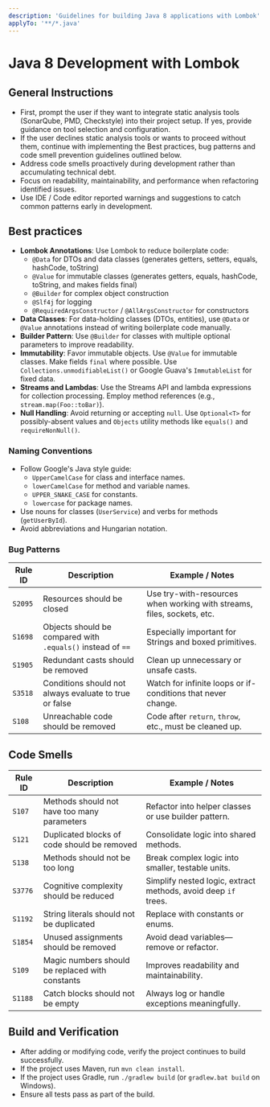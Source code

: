 ```yaml
---
description: 'Guidelines for building Java 8 applications with Lombok'
applyTo: '**/*.java'
---
```


# Java 8 Development with Lombok

## General Instructions

- First, prompt the user if they want to integrate static analysis tools (SonarQube, PMD, Checkstyle)
  into their project setup. If yes, provide guidance on tool selection and configuration.
- If the user declines static analysis tools or wants to proceed without them, continue with implementing the Best practices, bug patterns and code smell prevention guidelines outlined below.
- Address code smells proactively during development rather than accumulating technical debt.
- Focus on readability, maintainability, and performance when refactoring identified issues.
- Use IDE / Code editor reported warnings and suggestions to catch common patterns early in development.

## Best practices

- **Lombok Annotations**: Use Lombok to reduce boilerplate code:
  - `@Data` for DTOs and data classes (generates getters, setters, equals, hashCode, toString)
  - `@Value` for immutable classes (generates getters, equals, hashCode, toString, and makes fields final)
  - `@Builder` for complex object construction
  - `@Slf4j` for logging
  - `@RequiredArgsConstructor` / `@AllArgsConstructor` for constructors
- **Data Classes**: For data-holding classes (DTOs, entities), use `@Data` or `@Value` annotations instead of writing boilerplate code manually.
- **Builder Pattern**: Use `@Builder` for classes with multiple optional parameters to improve readability.
- **Immutability**: Favor immutable objects. Use `@Value` for immutable classes. Make fields `final` where possible. Use `Collections.unmodifiableList()` or Google Guava's `ImmutableList` for fixed data.
- **Streams and Lambdas**: Use the Streams API and lambda expressions for collection processing. Employ method references (e.g., `stream.map(Foo::toBar)`).
- **Null Handling**: Avoid returning or accepting `null`. Use `Optional<T>` for possibly-absent values and `Objects` utility methods like `equals()` and `requireNonNull()`.

### Naming Conventions

- Follow Google's Java style guide:
  - `UpperCamelCase` for class and interface names.
  - `lowerCamelCase` for method and variable names.
  - `UPPER_SNAKE_CASE` for constants.
  - `lowercase` for package names.
- Use nouns for classes (`UserService`) and verbs for methods (`getUserById`).
- Avoid abbreviations and Hungarian notation.

### Bug Patterns

| Rule ID | Description                                                 | Example / Notes                                                                                  |
| ------- | ----------------------------------------------------------- | ------------------------------------------------------------------------------------------------ |
| `S2095` | Resources should be closed                                  | Use try-with-resources when working with streams, files, sockets, etc.                           |
| `S1698` | Objects should be compared with `.equals()` instead of `==` | Especially important for Strings and boxed primitives.                                           |
| `S1905` | Redundant casts should be removed                           | Clean up unnecessary or unsafe casts.                                                            |
| `S3518` | Conditions should not always evaluate to true or false      | Watch for infinite loops or if-conditions that never change.                                     |
| `S108`  | Unreachable code should be removed                          | Code after `return`, `throw`, etc., must be cleaned up.                                          |

## Code Smells

| Rule ID | Description                                            | Example / Notes                                                               |
| ------- | ------------------------------------------------------ | ----------------------------------------------------------------------------- |
| `S107`  | Methods should not have too many parameters            | Refactor into helper classes or use builder pattern.                          |
| `S121`  | Duplicated blocks of code should be removed            | Consolidate logic into shared methods.                                        |
| `S138`  | Methods should not be too long                         | Break complex logic into smaller, testable units.                             |
| `S3776` | Cognitive complexity should be reduced                 | Simplify nested logic, extract methods, avoid deep `if` trees.                |
| `S1192` | String literals should not be duplicated               | Replace with constants or enums.                                              |
| `S1854` | Unused assignments should be removed                   | Avoid dead variables—remove or refactor.                                      |
| `S109`  | Magic numbers should be replaced with constants        | Improves readability and maintainability.                                     |
| `S1188` | Catch blocks should not be empty                       | Always log or handle exceptions meaningfully.                                 |

## Build and Verification

- After adding or modifying code, verify the project continues to build successfully.
- If the project uses Maven, run `mvn clean install`.
- If the project uses Gradle, run `./gradlew build` (or `gradlew.bat build` on Windows).
- Ensure all tests pass as part of the build.